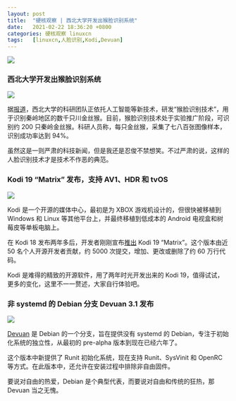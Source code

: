 ```yaml
---
layout: post
title:	"硬核观察 | 西北大学开发出猴脸识别系统"
date:	2021-02-22 18:36:20 +0800 
categories:	硬核观察 linuxcn 
tags:	[linuxcn,人脸识别,Kodi,Devuan]
---
```



![](/Asserts/Images//attachment/album/202102/22/183521sjj6rjasosfn1ns9.jpg)


### 西北大学开发出猴脸识别系统


![](/Asserts/Images//attachment/album/202102/22/183531ffwz16lyhv6mkjwg.jpg)


据[报道](http://news.sciencenet.cn/htmlnews/2021/2/453342.shtm)，西北大学的科研团队正依托人工智能等新技术，研发“猴脸识别技术”，用于识别秦岭地区的数千只川金丝猴。目前，猴脸识别技术处于实验推广阶段，可识别约 200 只秦岭金丝猴。科研人员称，每只金丝猴，采集了七八百张图像样本，识别成功率达到 94%。


虽然这是一则严肃的科技新闻，但是我还是忍俊不禁想笑。不过严肃的说，这样的人脸识别技术才是技术不作恶的典范。


### Kodi 19 “Matrix” 发布，支持 AV1、HDR 和 tvOS


![](/Asserts/Images//attachment/album/202102/22/183551vh2jweuz5waghltg.jpg)


Kodi 是一个开源的媒体中心，最初是为 XBOX 游戏机设计的，但很快被移植到 Windows 和 Linux 等其他平台上，并最终移植到低成本的 Android 电视盒和树莓皮等单板电脑上。


在 Kodi 18 发布两年多后，开发者刚刚宣布[推出](https://kodi.tv/article/kodi-190-matrix-release) Kodi 19 “Matrix”。这个版本由近 50 名个人开源开发者贡献，约 5000 次提交，增加、更改或删除了约 60 万行代码。


Kodi 是难得的精致的开源软件，用了两年时光开发出来的 Kodi 19，值得试试，更多的变化，这里不一一赘述，大家自行体验吧。


### 非 systemd 的 Debian 分支 Devuan 3.1 发布


![](/Asserts/Images//attachment/album/202102/22/183603zkl6s6ksz6d6fsg6.jpg)


[Devuan](https://www.devuan.org/os/announce/beowulf-point-release-announce-021421) 是 Debian 的一个分支，旨在提供没有 systemd 的 Debian，专注于初始化系统的独立性，从最初的 pre-alpha 版本到现在已经六年了。


这个版本中新提供了 Runit 初始化系统，现在支持 Runit、SysVinit 和 OpenRC 等方式。在此版本中，还允许在安装过程中排除非自由固件。


要说对自由的热爱，Debian 是个典型代表，而要说对自由和传统的狂热，那 Devuan 当之无愧。
